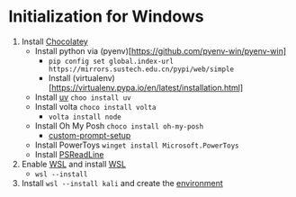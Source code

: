 # Initialization for Windows

1. Install [Chocolatey](https://chocolatey.org/install)
    * Install python via (pyenv)[https://github.com/pyenv-win/pyenv-win]
        * `pip config set global.index-url https://mirrors.sustech.edu.cn/pypi/web/simple`
        * Install (virtualenv)[https://virtualenv.pypa.io/en/latest/installation.html]
    * Install [uv](https://github.com/astral-sh/uv) `choo install uv`
    * Install volta `choco install volta`
        * `volta install node`
    * Install Oh My Posh `choco install oh-my-posh`
        - [custom-prompt-setup](https://learn.microsoft.com/zh-cn/windows/terminal/tutorials/custom-prompt-setup)
    * Install PowerToys `winget install Microsoft.PowerToys`
    * Install [PSReadLine](https://github.com/PowerShell/PSReadLine)
2. Enable [WSL](https://learn.microsoft.com/en-us/windows/wsl/install-manual) and install [WSL](https://docs.microsoft.com/en-us/windows/wsl/install)
    * `wsl --install`
3. Install `wsl --install kali` and create the [environment](https://github.com/vanpipy/shellgun/blob/main/bin/createenv)